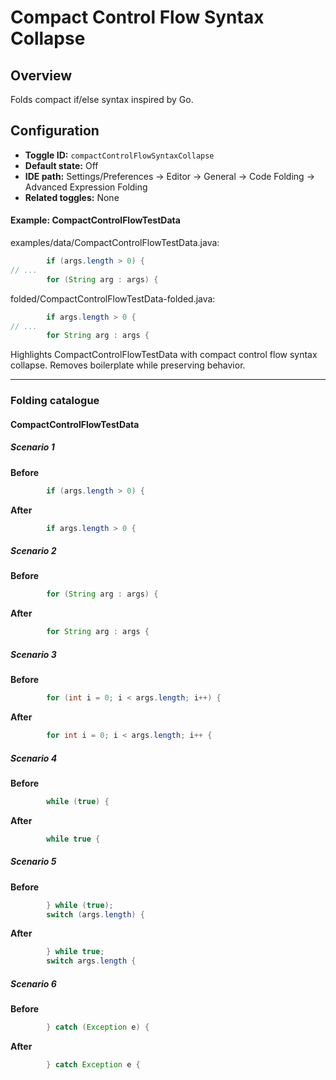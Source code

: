 # Compact Control Flow Syntax Collapse

## Overview

Folds compact if/else syntax inspired by Go.


## Configuration

- **Toggle ID:** `compactControlFlowSyntaxCollapse`
- **Default state:** Off
- **IDE path:** Settings/Preferences → Editor → General → Code Folding → Advanced Expression Folding
- **Related toggles:** None

#### Example: CompactControlFlowTestData

examples/data/CompactControlFlowTestData.java:
```java
        if (args.length > 0) {
// ...
        for (String arg : args) {
```

folded/CompactControlFlowTestData-folded.java:
```java
        if args.length > 0 {
// ...
        for String arg : args {
```

Highlights CompactControlFlowTestData with compact control flow syntax collapse.
Removes boilerplate while preserving behavior.


---
### Folding catalogue

#### CompactControlFlowTestData

##### Scenario 1

**Before**
```java
        if (args.length > 0) {
```

**After**
```java
        if args.length > 0 {
```


##### Scenario 2

**Before**
```java
        for (String arg : args) {
```

**After**
```java
        for String arg : args {
```


##### Scenario 3

**Before**
```java
        for (int i = 0; i < args.length; i++) {
```

**After**
```java
        for int i = 0; i < args.length; i++ {
```


##### Scenario 4

**Before**
```java
        while (true) {
```

**After**
```java
        while true {
```


##### Scenario 5

**Before**
```java
        } while (true);
        switch (args.length) {
```

**After**
```java
        } while true;
        switch args.length {
```


##### Scenario 6

**Before**
```java
        } catch (Exception e) {
```

**After**
```java
        } catch Exception e {
```
